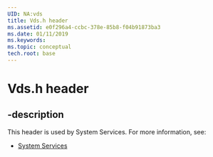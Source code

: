 ```yaml
---
UID: NA:vds
title: Vds.h header
ms.assetid: e0f296a4-ccbc-378e-85b8-f04b91873ba3
ms.date: 01/11/2019
ms.keywords: 
ms.topic: conceptual
tech.root: base
---
```


# Vds.h header


## -description


This header is used by System Services. For more information, see:

- [System Services](../_base/index.md)

